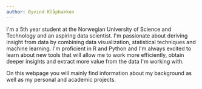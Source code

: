 ```yaml
---
author: Øyvind Klåpbakken
---
```


I'm a 5th year student at the Norwegian University of Science and Technology and an aspiring data scientist. I'm passionate about deriving insight from data by combining data visualization, statistical techniques and machine learning. I'm proficient in R and Python and I'm always excited to learn about new tools that will allow me to work more efficiently, obtain deeper insights and extract more value from the data I'm working with. 

On this webpage you will mainly find information about my background as well as my personal and academic projects.
